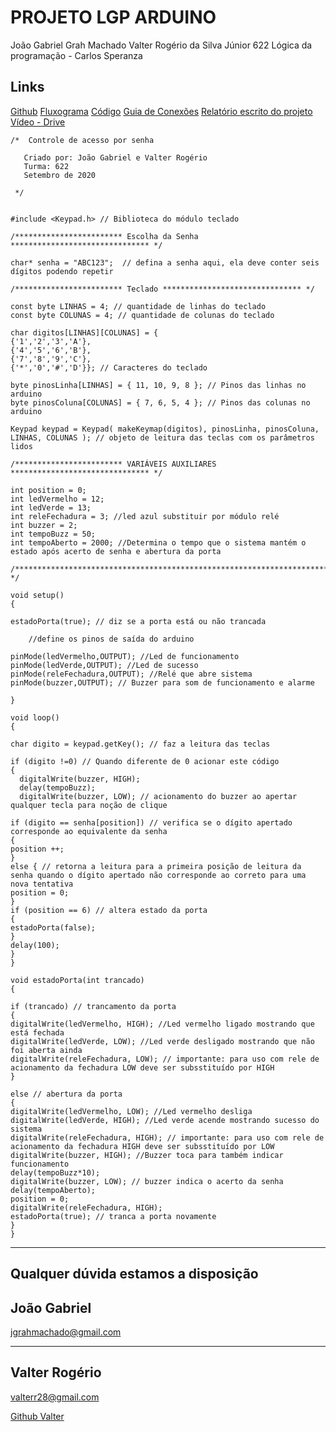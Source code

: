 # PROJETO LGP ARDUINO


João Gabriel Grah Machado
Valter Rogério da Silva Júnior
622
Lógica da programação - Carlos Speranza



## Links

[Github](https://github.com/valterr28/Arduino-acionamento-senha)
[Fluxograma](https://)
[Código](https://drive.google.com/file/d/1keEei7JQ_Fq-lYnQXb5YXb-tzqS21Ci-/view?usp=sharing)
[Guia de Conexões](https://drive.google.com/file/d/18Dcz624WUKtDAnQRxaulzMFy0aoJImCS/view?usp=sharing)
[Relatório escrito do projeto](https://drive.google.com/file/d/17sE5uPrXecWP6FvEGLbqAQpM0q4Be4Yi/view?usp=sharing)
[Vídeo - Drive](https://)




```csharp=
/*  Controle de acesso por senha  
   
   Criado por: João Gabriel e Valter Rogério
   Turma: 622
   Setembro de 2020
         
 */


#include <Keypad.h> // Biblioteca do módulo teclado

/************************ Escolha da Senha ******************************* */

char* senha = "ABC123";  // defina a senha aqui, ela deve conter seis dígitos podendo repetir 

/************************ Teclado ******************************* */

const byte LINHAS = 4; // quantidade de linhas do teclado
const byte COLUNAS = 4; // quantidade de colunas do teclado

char digitos[LINHAS][COLUNAS] = {
{'1','2','3','A'},
{'4','5','6','B'},
{'7','8','9','C'},
{'*','0','#','D'}}; // Caracteres do teclado 

byte pinosLinha[LINHAS] = { 11, 10, 9, 8 }; // Pinos das linhas no arduino 
byte pinosColuna[COLUNAS] = { 7, 6, 5, 4 }; // Pinos das colunas no arduino 

Keypad keypad = Keypad( makeKeymap(digitos), pinosLinha, pinosColuna, LINHAS, COLUNAS ); // objeto de leitura das teclas com os parâmetros lidos

/************************ VARIÁVEIS AUXILIARES ******************************* */

int position = 0;
int ledVermelho = 12;
int ledVerde = 13;
int releFechadura = 3; //led azul substituir por módulo relé
int buzzer = 2;
int tempoBuzz = 50;
int tempoAberto = 2000; //Determina o tempo que o sistema mantém o estado após acerto de senha e abertura da porta

/***************************************************************************** */

void setup()
{ 
  
estadoPorta(true); // diz se a porta está ou não trancada

    //define os pinos de saída do arduino

pinMode(ledVermelho,OUTPUT); //Led de funcionamento
pinMode(ledVerde,OUTPUT); //Led de sucesso
pinMode(releFechadura,OUTPUT); //Relé que abre sistema
pinMode(buzzer,OUTPUT); // Buzzer para som de funcionamento e alarme

}

void loop()
{
  
char digito = keypad.getKey(); // faz a leitura das teclas

if (digito !=0) // Quando diferente de 0 acionar este código
{
  digitalWrite(buzzer, HIGH);
  delay(tempoBuzz);
  digitalWrite(buzzer, LOW); // acionamento do buzzer ao apertar qualquer tecla para noção de clique

if (digito == senha[position]) // verifica se o dígito apertado corresponde ao equivalente da senha
{
position ++;
}
else { // retorna a leitura para a primeira posição de leitura da senha quando o dígito apertado não corresponde ao correto para uma nova tentativa
position = 0;
}
if (position == 6) // altera estado da porta  
{
estadoPorta(false);
}
delay(100);
}
}

void estadoPorta(int trancado)
{
  
if (trancado) // trancamento da porta
{
digitalWrite(ledVermelho, HIGH); //Led vermelho ligado mostrando que está fechada
digitalWrite(ledVerde, LOW); //Led verde desligado mostrando que não foi aberta ainda
digitalWrite(releFechadura, LOW); // importante: para uso com rele de acionamento da fechadura LOW deve ser subsstituído por HIGH
}

else // abertura da porta
{
digitalWrite(ledVermelho, LOW); //Led vermelho desliga
digitalWrite(ledVerde, HIGH); //Led verde acende mostrando sucesso do sistema 
digitalWrite(releFechadura, HIGH); // importante: para uso com rele de acionamento da fechadura HIGH deve ser subsstituído por LOW
digitalWrite(buzzer, HIGH); //Buzzer toca para também indicar funcionamento
delay(tempoBuzz*10);
digitalWrite(buzzer, LOW); // buzzer indica o acerto da senha 
delay(tempoAberto);
position = 0;
digitalWrite(releFechadura, HIGH);
estadoPorta(true); // tranca a porta novamente 
}
}
```


---
## Qualquer dúvida estamos a disposição

## João Gabriel


 jgrahmachado@gmail.com
 
---

## Valter Rogério

valterr28@gmail.com


[Github Valter](https://github.com/valterr28) 

